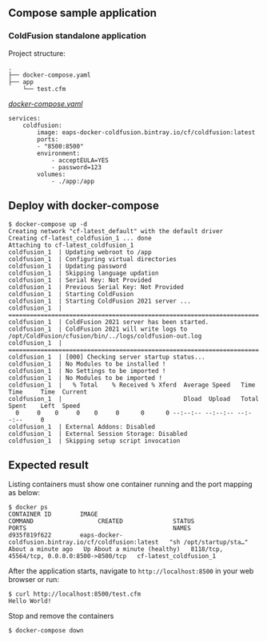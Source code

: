 ## Compose sample application
### ColdFusion standalone application

Project structure:
```
.
├── docker-compose.yaml
├── app
    └── test.cfm

```

[_docker-compose.yaml_](docker-compose.yaml)
```
services:
    coldfusion: 
        image: eaps-docker-coldfusion.bintray.io/cf/coldfusion:latest
        ports:
        - "8500:8500"
        environment:
            - acceptEULA=YES
            - password=123
        volumes:
            - ./app:/app
```

## Deploy with docker-compose

```
$ docker-compose up -d
Creating network "cf-latest_default" with the default driver
Creating cf-latest_coldfusion_1 ... done
Attaching to cf-latest_coldfusion_1
coldfusion_1  | Updating webroot to /app
coldfusion_1  | Configuring virtual directories
coldfusion_1  | Updating password
coldfusion_1  | Skipping language updation
coldfusion_1  | Serial Key: Not Provided
coldfusion_1  | Previous Serial Key: Not Provided
coldfusion_1  | Starting ColdFusion
coldfusion_1  | Starting ColdFusion 2021 server ...
coldfusion_1  | ======================================================================
coldfusion_1  | ColdFusion 2021 server has been started.
coldfusion_1  | ColdFusion 2021 will write logs to /opt/ColdFusion/cfusion/bin/../logs/coldfusion-out.log
coldfusion_1  | ======================================================================
coldfusion_1  | [000] Checking server startup status...
coldfusion_1  | No Modules to be installed !
coldfusion_1  | No Settings to be imported !
coldfusion_1  | No Modules to be imported !
coldfusion_1  |   % Total    % Received % Xferd  Average Speed   Time    Time     Time  Current
coldfusion_1  |                                  Dload  Upload   Total   Spent    Left  Speed
  0     0    0     0    0     0      0      0 --:--:-- --:--:-- --:--:--     0
coldfusion_1  | External Addons: Disabled
coldfusion_1  | External Session Storage: Disabled
coldfusion_1  | Skipping setup script invocation
```

## Expected result

Listing containers must show one container running and the port mapping as below:
```
$ docker ps
CONTAINER ID        IMAGE                                                    COMMAND                  CREATED              STATUS                        PORTS                                         NAMES
d935f819f622        eaps-docker-coldfusion.bintray.io/cf/coldfusion:latest   "sh /opt/startup/sta…"   About a minute ago   Up About a minute (healthy)   8118/tcp, 45564/tcp, 0.0.0.0:8500->8500/tcp   cf-latest_coldfusion_1

```

After the application starts, navigate to `http://localhost:8500` in your web browser or run:
```
$ curl http://localhost:8500/test.cfm
Hello World!
```

Stop and remove the containers
```
$ docker-compose down
```